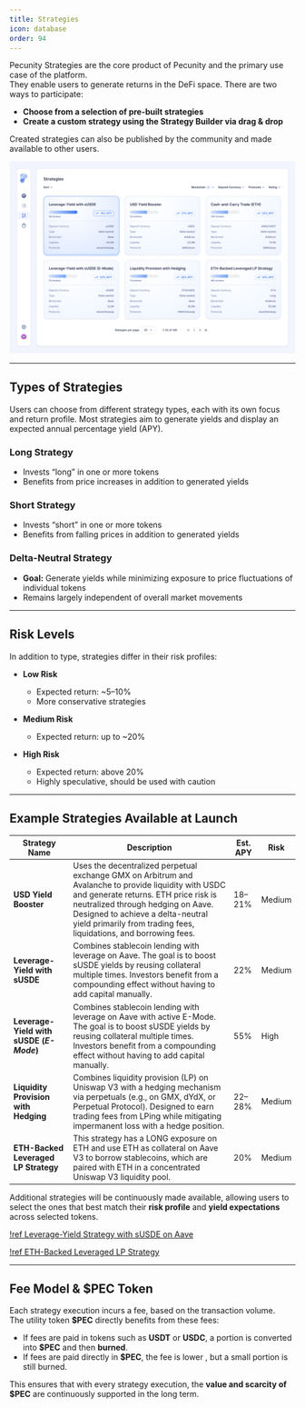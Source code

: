 ```yaml
---
title: Strategies
icon: database
order: 94
---
```


Pecunity Strategies are the core product of Pecunity and the primary use case of the platform.  
They enable users to generate returns in the DeFi space. There are two ways to participate:

- **Choose from a selection of pre-built strategies**
- **Create a custom strategy using the Strategy Builder via drag & drop**

Created strategies can also be published by the community and made available to other users.

![Users can choose from published strategies](../../static/strategies.png)

---

## Types of Strategies

Users can choose from different strategy types, each with its own focus and return profile. Most strategies aim to generate yields and display an expected annual percentage yield (APY).

### Long Strategy

- Invests “long” in one or more tokens
- Benefits from price increases in addition to generated yields

### Short Strategy

- Invests “short” in one or more tokens
- Benefits from falling prices in addition to generated yields

### Delta-Neutral Strategy

- **Goal:** Generate yields while minimizing exposure to price fluctuations of individual tokens
- Remains largely independent of overall market movements

---

## Risk Levels

In addition to type, strategies differ in their risk profiles:

- **Low Risk**

  - Expected return: ~5–10%
  - More conservative strategies

- **Medium Risk**

  - Expected return: up to ~20%

- **High Risk**
  - Expected return: above 20%
  - Highly speculative, should be used with caution

---

## Example Strategies Available at Launch

| Strategy Name                            | Description                                                                                                                                                                                                                                                                                  | Est. APY | Risk   |
| ---------------------------------------- | -------------------------------------------------------------------------------------------------------------------------------------------------------------------------------------------------------------------------------------------------------------------------------------------- | -------- | ------ |
| **USD Yield Booster**                    | Uses the decentralized perpetual exchange GMX on Arbitrum and Avalanche to provide liquidity with USDC and generate returns. ETH price risk is neutralized through hedging on Aave. Designed to achieve a delta-neutral yield primarily from trading fees, liquidations, and borrowing fees. | 18–21%   | Medium |
| **Leverage-Yield with sUSDE**            | Combines stablecoin lending with leverage on Aave. The goal is to boost sUSDE yields by reusing collateral multiple times. Investors benefit from a compounding effect without having to add capital manually.                                                                               | 22%      | Medium |
| **Leverage-Yield with sUSDE (_E-Mode_)** | Combines stablecoin lending with leverage on Aave with active E-Mode. The goal is to boost sUSDE yields by reusing collateral multiple times. Investors benefit from a compounding effect without having to add capital manually.                                                            | 55%      | High   |
| **Liquidity Provision with Hedging**     | Combines liquidity provision (LP) on Uniswap V3 with a hedging mechanism via perpetuals (e.g., on GMX, dYdX, or Perpetual Protocol). Designed to earn trading fees from LPing while mitigating impermanent loss with a hedge position.                                                       | 22–28%   | Medium |
| **ETH-Backed Leveraged LP Strategy**     | This strategy has a LONG exposure on ETH and use ETH as collateral on Aave V3 to borrow stablecoins, which are paired with ETH in a concentrated Uniswap V3 liquidity pool.                                                                                                                  | 20%      | Medium |

Additional strategies will be continuously made available, allowing users to select the ones that best match their **risk profile** and **yield expectations** across selected tokens.

[!ref Leverage-Yield Strategy with sUSDE on Aave](./strategy_products/leveraged_yield_strategy_sUSDE.md)

[!ref ETH-Backed Leveraged LP Strategy](./strategy_products/eth_backed_leveraged_lp.md)

---

## Fee Model & $PEC Token

Each strategy execution incurs a fee, based on the transaction volume.  
The utility token **$PEC** directly benefits from these fees:

- If fees are paid in tokens such as **USDT** or **USDC**, a portion is converted into **$PEC** and then **burned**.
- If fees are paid directly in **$PEC**, the fee is lower , but a small portion is still burned.

This ensures that with every strategy execution, the **value and scarcity of $PEC** are continuously supported in the long term.
